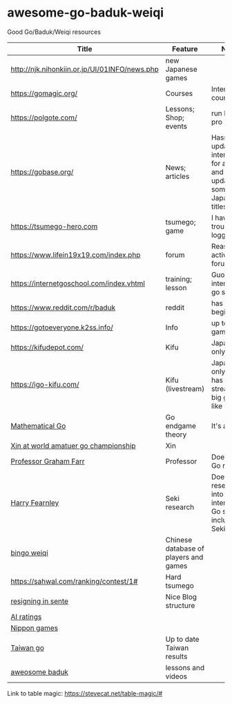 # awesome-go-baduk-weiqi
Good Go/Baduk/Weiqi resources 

| Title                                                                                                           | Feature                               | Notes                                                                          | Active |
|-----------------------------------------------------------------------------------------------------------------|---------------------------------------|--------------------------------------------------------------------------------|--------|
| http://njk.nihonkiin.or.jp/UI/01INFO/news.php                                                                   | new Japanese games                    |                                                                                | Yes    |
| https://gomagic.org/                                                                                            | Courses                               | Interactive courses                                                            |        |
| https://polgote.com/                                                                                            | Lessons; Shop; events                 | run by go pro                                                                  |        |
| https://gobase.org/                                                                                             | News; articles                        | Hasn't updated internationsl for a while and updated some 2020 Japanese titles | No     |
| https://tsumego-hero.com                                                                                        | tsumego; game                         | I have trouble logging in                                                      |        |
| https://www.lifein19x19.com/index.php                                                                           | forum                                 | Reasonably active forum                                                        |        |
| https://internetgoschool.com/index.vhtml                                                                        | training; lesson                      | Guo Juan's interactive go school                                               |        |
| https://www.reddit.com/r/baduk                                                                                  | reddit                                | has a nice beginer link                                                        |        |
| https://gotoeveryone.k2ss.info/                                                                                 | Info                                  | up to date game info                                                           | Yes    |
| https://kifudepot.com/                                                                                          | Kifu                                  | Japanese only                                                                  | Yes    |
| https://igo-kifu.com/                                                                                           | Kifu (livestream)                     | Japanese only; but has live stream of big games like Kisei                     | Yes    |
| [Mathematical Go](https://www.youtube.com/watch?list=PL329A9A14A4F7D8E7&v=rNvP6a8sTnI&feature=youtu.be)         | Go endgame theory                     | It's a book                                                                    | NA     |
| [Xin at world amatuer go championship](https://www.youtube.com/watch?v=F8MCjk9kC0M&t=22573s)                    | Xin                                   |                                                                                | NA     |
| [Professor Graham Farr](https://research.monash.edu/en/persons/graham-farr)                                     | Professor                             | Does lots of Go research                                                       |        |
| [Harry Fearnley](http://harryfearnley.com/)                                                                     | Seki research                         | Does research into interesting Go stuff including Seki                         | Yes    |
| [bingo weiqi](http://bingoweiqi.com/pwdo/current_titles.php)                                                    | Chinese database of players and games |                                                                                |        |
| https://sahwal.com/ranking/contest/1#                                                                           | Hard tsumego                          |                                                                                |        |
| [resigning in sente](https://resigning-in-sente.github.io/joseki/44/2021/02/21/44-33-invasion-2-2-34-invasion/) | Nice Blog structure                   |                                                                                |        |
| [AI ratings](https://github.com/breakwa11/GoAIRatings)                                                          |                                       |                                                                                |        |
| [Nippon games](https://homepages.cwi.nl/~aeb/go/games/games/index.html)
| [Taiwan go](http://taiwangorg.blogspot.com/) | Up to date Taiwan results
| [aweosome baduk](https://awesomebaduk.com/) | lessons and videos |

Link to table magic: https://stevecat.net/table-magic/#
